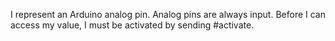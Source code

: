 I represent an Arduino analog pin. Analog pins are always input. Before I can access my value, I must be activated by sending #activate.